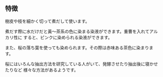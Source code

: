 ## 特徴

樹皮や枝を細かく切って煮だして使います。

煮だす際に水だけだと黃〜茶系の色に染まる染液ができます。重曹を入れてアルカリ性に
すると、ピンクに染められる染液ができます。

また、桜の落ち葉を使っても染められます。その際は赤味ある茶色に染まります。

桜にはいろんな抽出方法を研究している人がいて、発酵させたり抽出後に寝かせたりなど
様々な方法があるようです。
